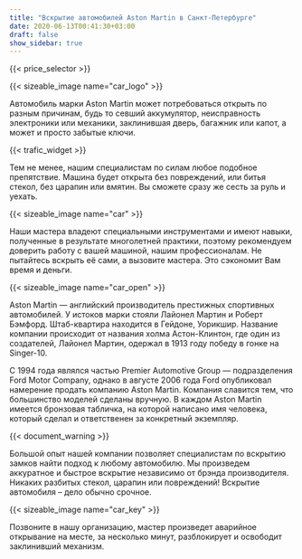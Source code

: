 ```yaml
---
title: "Вскрытие автомобилей Aston Martin в Санкт-Петербурге"
date: 2020-06-13T00:41:30+03:00
draft: false
show_sidebar: true
---
```


{{< price_selector >}}

{{< sizeable_image name="car_logo" >}}

Автомобиль марки Aston Martin может потребоваться открыть по разным причинам, будь то севший аккумулятор, неисправность электроники или механики, заклинившая дверь, багажник или капот, а может и просто забытые ключи. 

{{< trafic_widget >}}

Тем не менее, нашим специалистам по силам любое подобное препятствие. Машина будет открыта без повреждений, или битья стекол, без царапин или вмятин. Вы сможете сразу же сесть за руль и уехать.

{{< sizeable_image name="car" >}}

Наши мастера владеют специальными инструментами и имеют навыки, полученные в результате многолетней практики, поэтому рекомендуем доверить работу с вашей машиной, нашим профессионалам. Не пытайтесь вскрыть её сами, а вызовите мастера. Это сэкономит Вам время и деньги.

{{< sizeable_image name="car_open" >}}

Aston Martin — английский производитель престижных спортивных автомобилей. У истоков марки стояли Лайонел Мартин и Роберт Бэмфорд. Штаб-квартира находится в Гейдоне, Уорикшир. Название компании происходит от названия холма Астон-Клинтон, где один из создателей, Лайонел Мартин, одержал в 1913 году победу в гонке на Singer-10. 

С 1994 года являлся частью Premier Automotive Group — подразделения Ford Motor Company, однако в августе 2006 года Ford опубликовал намерение продать компанию Aston Martin. Компания славится тем, что большинство моделей сделаны вручную. В каждом Aston Martin имеется бронзовая табличка, на которой написано имя человека, который сделал и ответственен за конкретный экземпляр.

{{< document_warning >}}

Большой опыт нашей компании позволяет специалистам по вскрытию замков найти подход к любому автомобилю. Мы произведем аккуратное и быстрое вскрытие независимо от брэнда производителя. Никаких разбитых стекол, царапин или повреждений! Вскрытие автомобиля – дело обычно срочное. 

{{< sizeable_image name="car_key" >}}

Позвоните в нашу организацию, мастер произведет аварийное открывание на месте, за несколько минут, разблокирует и освободит заклинивший механизм. 